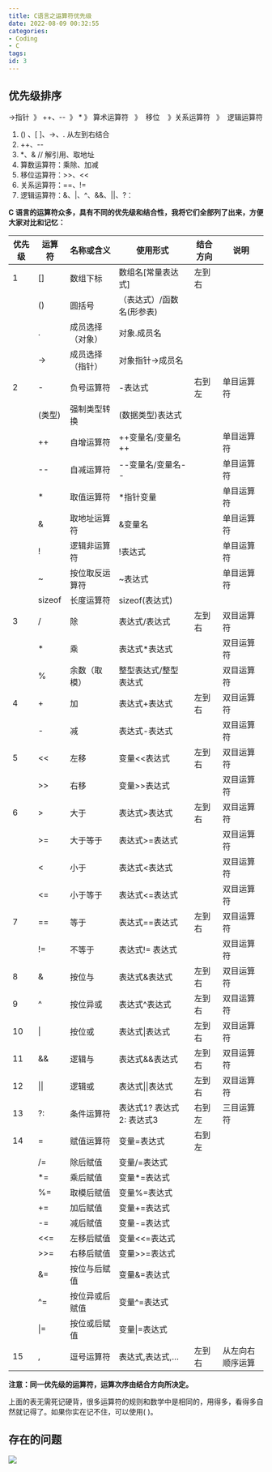 ```yaml
---
title: C语言之运算符优先级
date: 2022-08-09 00:32:55
categories:
- Coding
- C
tags:
id: 3
---
```


## 优先级排序

->指针  》 ++、--  》 *  》  算术运算符   》  移位    》关系运算符   》  逻辑运算符

1. () 、[ ]、->、.    从左到右结合
2. ++、--
3. *、&      // 解引用、取地址
4. 算数运算符：乘除、加减
5. 移位运算符：>>、<<
6. 关系运算符：==、!=
7. 逻辑运算符：&、|、^、&&、||、?：

**C 语言的运算符众多，具有不同的优先级和结合性，我将它们全部列了出来，方便大家对比和记忆：**

<!--more-->

| 优先级 | 运算符       | 名称或含义       | 使用形式                  | 结合方向 | 说明             |
| ------ | ------------ | ---------------- | ------------------------- | -------- | ---------------- |
| 1      | []           | 数组下标         | 数组名[常量表达式]        | 左到右   |                  |
|        | ()           | 圆括号           | （表达式）/函数名(形参表) |          |                  |
|        | .            | 成员选择（对象） | 对象.成员名               |          |                  |
|        | ->           | 成员选择（指针） | 对象指针->成员名          |          |                  |
| 2      | -            | 负号运算符       | -表达式                   | 右到左   | 单目运算符       |
|        | (类型)       | 强制类型转换     | (数据类型)表达式          |          |                  |
|        | ++           | 自增运算符       | ++变量名/变量名++         |          | 单目运算符       |
|        | --           | 自减运算符       | --变量名/变量名--         |          | 单目运算符       |
|        | *            | 取值运算符       | *指针变量                 |          | 单目运算符       |
|        | &            | 取地址运算符     | &变量名                   |          | 单目运算符       |
|        | !            | 逻辑非运算符     | !表达式                   |          | 单目运算符       |
|        | ~            | 按位取反运算符   | ~表达式                   |          | 单目运算符       |
|        | sizeof       | 长度运算符       | sizeof(表达式)            |          |                  |
| 3      | /            | 除               | 表达式/表达式             | 左到右   | 双目运算符       |
|        | *            | 乘               | 表达式*表达式             |          | 双目运算符       |
|        | %            | 余数（取模）     | 整型表达式/整型表达式     |          | 双目运算符       |
| 4      | +            | 加               | 表达式+表达式             | 左到右   | 双目运算符       |
|        | -            | 减               | 表达式-表达式             |          | 双目运算符       |
| 5      | <<           | 左移             | 变量<<表达式              | 左到右   | 双目运算符       |
|        | >>           | 右移             | 变量>>表达式              |          | 双目运算符       |
| 6      | >            | 大于             | 表达式>表达式             | 左到右   | 双目运算符       |
|        | >=           | 大于等于         | 表达式>=表达式            |          | 双目运算符       |
|        | <            | 小于             | 表达式<表达式             |          | 双目运算符       |
|        | <=           | 小于等于         | 表达式<=表达式            |          | 双目运算符       |
| 7      | ==           | 等于             | 表达式==表达式            | 左到右   | 双目运算符       |
|        | !=           | 不等于           | 表达式!= 表达式           |          | 双目运算符       |
| 8      | &            | 按位与           | 表达式&表达式             | 左到右   | 双目运算符       |
| 9      | ^            | 按位异或         | 表达式^表达式             | 左到右   | 双目运算符       |
| 10     | &#124;       | 按位或           | 表达式&#124;表达式        | 左到右   | 双目运算符       |
| 11     | &&           | 逻辑与           | 表达式&&表达式            | 左到右   | 双目运算符       |
| 12     | &#124;&#124; | 逻辑或           | 表达式&#124;&#124;表达式  | 左到右   | 双目运算符       |
| 13     | ?:           | 条件运算符       | 表达式1? 表达式2: 表达式3 | 右到左   | 三目运算符       |
| 14     | =            | 赋值运算符       | 变量=表达式               | 右到左   |                  |
|        | /=           | 除后赋值         | 变量/=表达式              |          |                  |
|        | *=           | 乘后赋值         | 变量*=表达式              |          |                  |
|        | %=           | 取模后赋值       | 变量%=表达式              |          |                  |
|        | +=           | 加后赋值         | 变量+=表达式              |          |                  |
|        | -=           | 减后赋值         | 变量-=表达式              |          |                  |
|        | <<=          | 左移后赋值       | 变量<<=表达式             |          |                  |
|        | >>=          | 右移后赋值       | 变量>>=表达式             |          |                  |
|        | &=           | 按位与后赋值     | 变量&=表达式              |          |                  |
|        | ^=           | 按位异或后赋值   | 变量^=表达式              |          |                  |
|        | &#124;=      | 按位或后赋值     | 变量&#124;=表达式         |          |                  |
| 15     | ,            | 逗号运算符       | 表达式,表达式,…           | 左到右   | 从左向右顺序运算 |


**注意：同一优先级的运算符，运算次序由结合方向所决定。**

上面的表无需死记硬背，很多运算符的规则和数学中是相同的，用得多，看得多自然就记得了。如果你实在记不住，可以使用( )。


## 存在的问题

![](https://img.arctee.cn/one/202205040748598.png)
